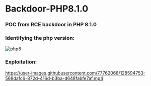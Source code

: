 # Backdoor-PHP8.1.0
### POC from RCE backdoor in PHP 8.1.0

### Identifying the php version:
![php8](https://user-images.githubusercontent.com/77762068/128594577-061d2b90-d580-4785-9216-329c0381864a.png)

### Exploitation: 
https://user-images.githubusercontent.com/77762068/128594753-568dafc6-872d-416d-b3ba-d648fabfe7af.mp4


